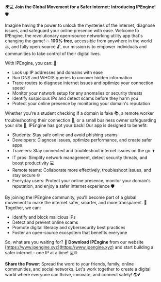 🌍💻 **Join the Global Movement for a Safer Internet: Introducing IPEngine!** 🛡️

Imagine having the power to unlock the mysteries of the internet, diagnose issues, and safeguard your online presence with ease. Welcome to IPEngine, the revolutionary open-source networking utility app that's changing the game! 💥 **100% free**, accessible from anywhere in the world ⚖️, and fully open-source 🔓, our mission is to empower individuals and communities to take control of their digital lives.

With IPEngine, you can: 📍

* Look up IP addresses and domains with ease
* Run DNS and WHOIS queries to uncover hidden information
* Trace routes to diagnose internet issues and optimize your connection speed
* Monitor your network setup for any anomalies or security threats
* Identify suspicious IPs and detect scams before they harm you
* Protect your online presence by monitoring your domain's reputation

Whether you're a student checking if a domain is fake 📚, a remote worker troubleshooting their connection 🏢, or a small business owner safeguarding your site 💼, IPEngine has got your back! Our app is designed to benefit:

* Students: Stay safe online and avoid phishing scams
* Developers: Diagnose issues, optimize performance, and create safer apps
* Travelers: Stay connected and troubleshoot internet issues on the go ✈️
* IT pros: Simplify network management, detect security threats, and boost productivity 💻
* Remote teams: Collaborate more effectively, troubleshoot issues, and stay secure 🌐
* Everyday users: Protect your online presence, monitor your domain's reputation, and enjoy a safer internet experience 🛡️

By joining the IPEngine community, you'll become part of a global movement to make the internet safer, smarter, and more transparent. 💪 Together, we can:

* Identify and block malicious IPs
* Detect and prevent online scams
* Promote digital literacy and cybersecurity best practices
* Foster an open-source ecosystem that benefits everyone

So, what are you waiting for? 🚀 **Download IPEngine** from our website [https://www.ipengine.xyz](https://www.ipengine.xyz) and start building a safer internet – one IP at a time! 💻🌐

**Share the Power**: Spread the word to your friends, family, online communities, and social networks. Let's work together to create a digital world where everyone can thrive, innovate, and connect safely! 🌎💕